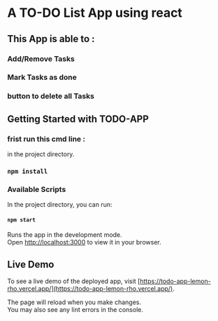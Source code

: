 # A TO-DO List App using react

## This App is able to :

### Add/Remove Tasks

### Mark Tasks as done

### button to delete all Tasks

## Getting Started with TODO-APP

### frist run this cmd line :

in the project directory.

### `npm install`

### Available Scripts

In the project directory, you can run:

#### `npm start`

Runs the app in the development mode.\
Open [http://localhost:3000](http://localhost:3000) to view it in your browser.

## Live Demo

To see a live demo of the deployed app, visit [https://todo-app-lemon-rho.vercel.app/](https://todo-app-lemon-rho.vercel.app/).


The page will reload when you make changes.\
You may also see any lint errors in the console.
